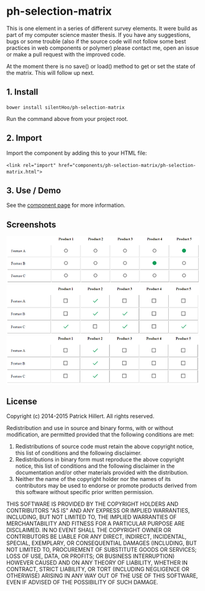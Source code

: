 ph-selection-matrix
================

This is one element in a series of different survey elements. It were build as part of my 
computer science master thesis. If you have any suggestions, bugs or some trouble (also if
the source code will not follow some best practices in web components or polymer) please
contact me, open an issue or make a pull request with the improved code.

At the moment there is no save() or load() method to get or set the state of the matrix. This
will follow up next.

## 1. Install

`bower install silentHoo/ph-selection-matrix`

Run the command above from your project root.

## 2. Import

Import the component by adding this to your HTML file:

`<link rel="import" href="components/ph-selection-matrix/ph-selection-matrix.html">`

## 3. Use / Demo

See the [component page](http://silentHoo.github.io/ph-selection-matrix) for more information.

## Screenshots

![Selection matrix in single-mode](https://github.com/silentHoo/ph-selection-matrix/raw/master/screenshot_single-mode.png?raw=true "Selection matrix in single-mode")
![Selection matrix in multi-mode](https://github.com/silentHoo/ph-selection-matrix/raw/master/screenshot_multi-mode.png?raw=true "Selection matrix in multi-mode")
![Selection matrix in single-mode with preselected column](https://github.com/silentHoo/ph-selection-matrix/raw/master/screenshot_single-mode_preselected.png?raw=true "Selection matrix in single-mode  with preselected column")

## License

Copyright (c) 2014-2015 Patrick Hillert. All rights reserved.

Redistribution and use in source and binary forms, with or without
modification, are permitted provided that the following conditions are
met:

1. Redistributions of source code must retain the above copyright
notice, this list of conditions and the following disclaimer.
2. Redistributions in binary form must reproduce the above
copyright notice, this list of conditions and the following disclaimer
in the documentation and/or other materials provided with the
distribution.
3. Neither the name of the copyright holder nor the names of its
contributors may be used to endorse or promote products derived from
this software without specific prior written permission.

THIS SOFTWARE IS PROVIDED BY THE COPYRIGHT HOLDERS AND CONTRIBUTORS
"AS IS" AND ANY EXPRESS OR IMPLIED WARRANTIES, INCLUDING, BUT NOT
LIMITED TO, THE IMPLIED WARRANTIES OF MERCHANTABILITY AND FITNESS FOR
A PARTICULAR PURPOSE ARE DISCLAIMED. IN NO EVENT SHALL THE COPYRIGHT
OWNER OR CONTRIBUTORS BE LIABLE FOR ANY DIRECT, INDIRECT, INCIDENTAL,
SPECIAL, EXEMPLARY, OR CONSEQUENTIAL DAMAGES (INCLUDING, BUT NOT
LIMITED TO, PROCUREMENT OF SUBSTITUTE GOODS OR SERVICES; LOSS OF USE,
DATA, OR PROFITS; OR BUSINESS INTERRUPTION) HOWEVER CAUSED AND ON ANY
THEORY OF LIABILITY, WHETHER IN CONTRACT, STRICT LIABILITY, OR TORT
(INCLUDING NEGLIGENCE OR OTHERWISE) ARISING IN ANY WAY OUT OF THE USE
OF THIS SOFTWARE, EVEN IF ADVISED OF THE POSSIBILITY OF SUCH DAMAGE.